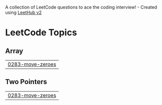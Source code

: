 A collection of LeetCode questions to ace the coding interview! - Created using [LeetHub v2](https://github.com/arunbhardwaj/LeetHub-2.0)
<!---LeetCode Topics Start-->
# LeetCode Topics
## Array
|  |
| ------- |
| [0283-move-zeroes](https://github.com/Priyanshujoshi7/Leetcode-/tree/master/0283-move-zeroes) |
## Two Pointers
|  |
| ------- |
| [0283-move-zeroes](https://github.com/Priyanshujoshi7/Leetcode-/tree/master/0283-move-zeroes) |
<!---LeetCode Topics End-->